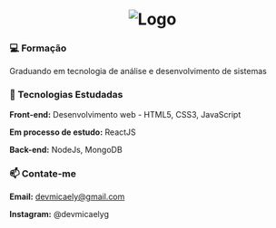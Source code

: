 <h1 align="center">
<!--   <img alt="Ícone do projeto" title="Terminal" src=".github/" width="100px" /> -->
   <img alt="Logo" src="https://i.imgur.com/kJlW4jI.png">
</h1>
</p>

### 💻 Formação
Graduando em tecnologia de análise e desenvolvimento de sistemas

### 🚀 Tecnologias Estudadas
**Front-end:** Desenvolvimento web - HTML5, CSS3, JavaScript 

**Em processo de estudo:** ReactJS

**Back-end:** NodeJs, MongoDB 

### 📫 Contate-me 
**Email:** devmicaely@gmail.com

**Instagram:** @devmicaelyg
